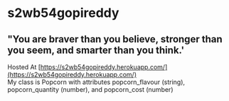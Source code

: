 # s2wb54gopireddy
## "You are braver than you believe, stronger than you seem, and smarter than you think.'
Hosted At [https://s2wb54gopireddy.herokuapp.com/](https://s2wb54gopireddy.herokuapp.com/)
<br>
My class is Popcorn with attributes popcorn_flavour (string), popcorn_quantity (number), and popcorn_cost (number)


